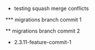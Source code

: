* testing squash merge conflicts

*** migrations branch commit 1

** migrations branch commit 2

* 2.3.11-feature-commit-1
